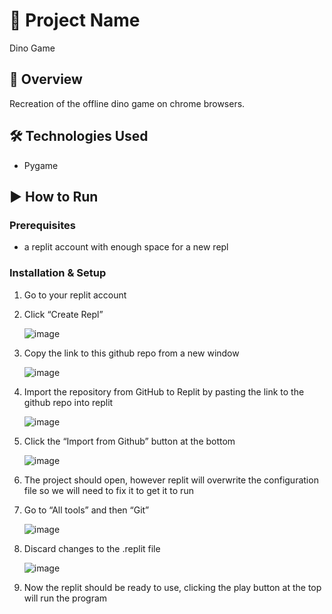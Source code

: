 <!-- Look for these tags for where to make changes -->

# 📌 Project Name <!-- Project Name here -->

Dino Game

## 📝 Overview

Recreation of the offline dino game on chrome browsers.

## 🛠️ Technologies Used

- Pygame
<!--
- Programming Language(s): Python, JavaScript, etc.
- Frameworks/Libraries: React, Flask, etc.
- Tools: Git, VS Code, etc.
-->

## ▶ How to Run

### Prerequisites
- a replit account with enough space for a new repl

### Installation & Setup
1. Go to your replit account
1. Click “Create Repl”
   
   ![image](https://github.com/user-attachments/assets/181af30d-5b61-4ca7-bb64-7232265006dd)

1. Copy the link to this github repo from a new window

   ![image](https://github.com/user-attachments/assets/cf72fb10-463c-4708-8b04-ad2d70698cbb)

1. Import the repository from GitHub to Replit by pasting the link to the github repo into replit

   ![image](https://github.com/user-attachments/assets/6d703f67-2bd9-47a3-9fec-be7637e02559)

1. Click the “Import from Github” button at the bottom

   ![image](https://github.com/user-attachments/assets/efbbbbee-bebb-4127-a667-fdcc5fea64ad)

1. The project should open, however replit will overwrite the configuration file so we will need to fix it to get it to run
1. Go to “All tools” and then “Git”

   ![image](https://github.com/user-attachments/assets/9fc21f34-a262-4365-8355-cf5a3db30e77)

1. Discard changes to the .replit file

   ![image](https://github.com/user-attachments/assets/ce476da8-cb99-462c-ba97-ea0ba8088424)

1. Now the replit should be ready to use, clicking the play button at the top will run the program
